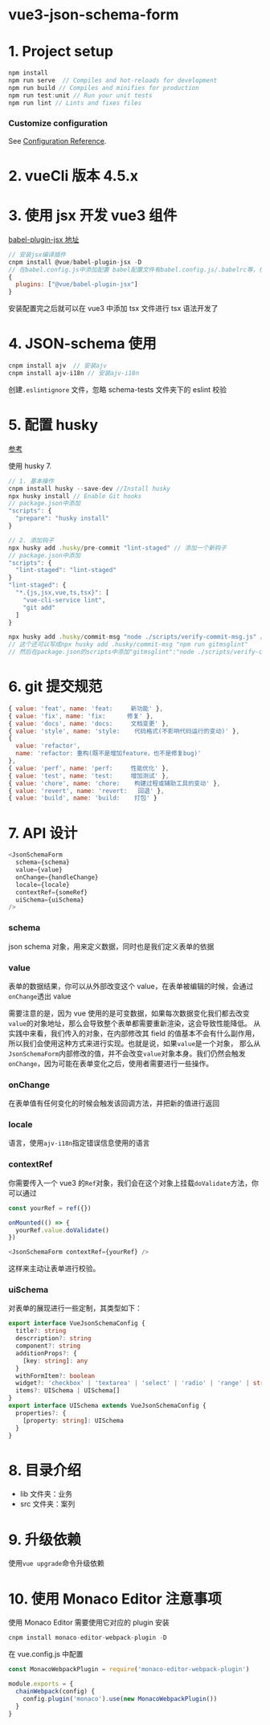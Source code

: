 # vue3-json-schema-form

# 1. Project setup

```js
npm install
npm run serve  // Compiles and hot-reloads for development
npm run build // Compiles and minifies for production
npm run test:unit // Run your unit tests
npm run lint // Lints and fixes files
```

### Customize configuration

See [Configuration Reference](https://cli.vuejs.org/config/).

# 2. vueCli 版本 4.5.x

# 3. 使用 jsx 开发 vue3 组件

[babel-plugin-jsx 地址](https://github.com/vuejs/babel-plugin-jsx)

```js
// 安装jsx编译插件
cnpm install @vue/babel-plugin-jsx -D
// 在babel.config.js中添加配置 babel配置文件有babel.config.js/.babelrc等，也可以写在package.json里面
{
  plugins: ["@vue/babel-plugin-jsx"]
}
```

安装配置完之后就可以在 vue3 中添加 tsx 文件进行 tsx 语法开发了

# 4. JSON-schema 使用

```js
cnpm install ajv  // 安装ajv
cnpm install ajv-i18n // 安装ajv-i18n
```

创建`.eslintignore` 文件，忽略 schema-tests 文件夹下的 eslint 校验

# 5. 配置 husky

[参考](https://typicode.github.io/husky/#/?id=install)

使用 husky 7.

```js
// 1. 基本操作
cnpm install husky --save-dev //Install husky
npx husky install // Enable Git hooks
// package.json中添加
"scripts": {
  "prepare": "husky install"
}

// 2. 添加钩子
npx husky add .husky/pre-commit "lint-staged" // 添加一个新钩子
// package.json中添加
"scripts": {
  "lint-staged": "lint-staged"
}
"lint-staged": {
  "*.{js,jsx,vue,ts,tsx}": [
    "vue-cli-service lint",
    "git add"
  ]
}

npx husky add .husky/commit-msg "node ./scripts/verify-commit-msg.js" // 添加一个新钩子
// 这个还可以写成npx husky add .husky/commit-msg "npm run gitmsglint"
// 然后在package.json的scripts中添加"gitmsglint":"node ./scripts/verify-commit-msg.js"
```

# 6. git 提交规范

```js
{ value: 'feat', name: 'feat:     新功能' },
{ value: 'fix', name: 'fix:      修复' },
{ value: 'docs', name: 'docs:     文档变更' },
{ value: 'style', name: 'style:    代码格式(不影响代码运行的变动)' },
{
  value: 'refactor',
  name: 'refactor: 重构(既不是增加feature，也不是修复bug)'
},
{ value: 'perf', name: 'perf:     性能优化' },
{ value: 'test', name: 'test:     增加测试' },
{ value: 'chore', name: 'chore:    构建过程或辅助工具的变动' },
{ value: 'revert', name: 'revert:   回退' },
{ value: 'build', name: 'build:    打包' }
```

# 7. API 设计

```js
<JsonSchemaForm
  schema={schema}
  value={value}
  onChange={handleChange}
  locale={locale}
  contextRef={someRef}
  uiSchema={uiSchema}
/>
```

### schema

json schema 对象，用来定义数据，同时也是我们定义表单的依据

### value

表单的数据结果，你可以从外部改变这个 value，在表单被编辑的时候，会通过`onChange`透出 value

需要注意的是，因为 vue 使用的是可变数据，如果每次数据变化我们都去改变`value`的对象地址，那么会导致整个表单都需要重新渲染，这会导致性能降低。
从实践中来看，我们传入的对象，在内部修改其 field 的值基本不会有什么副作用，所以我们会使用这种方式来进行实现。也就是说，如果`value`是一个对象，
那么从`JsonSchemaForm`内部修改的值，并不会改变`value`对象本身。我们仍然会触发`onChange`，因为可能在表单变化之后，使用者需要进行一些操作。

### onChange

在表单值有任何变化的时候会触发该回调方法，并把新的值进行返回

### locale

语言，使用`ajv-i18n`指定错误信息使用的语言

### contextRef

你需要传入一个 vue3 的`Ref`对象，我们会在这个对象上挂载`doValidate`方法，你可以通过

```ts
const yourRef = ref({})

onMounted(() => {
  yourRef.value.doValidate()
})

<JsonSchemaForm contextRef={yourRef} />
```

这样来主动让表单进行校验。

### uiSchema

对表单的展现进行一些定制，其类型如下：

```ts
export interface VueJsonSchemaConfig {
  title?: string
  descrription?: string
  component?: string
  additionProps?: {
    [key: string]: any
  }
  withFormItem?: boolean
  widget?: 'checkbox' | 'textarea' | 'select' | 'radio' | 'range' | string
  items?: UISchema | UISchema[]
}
export interface UISchema extends VueJsonSchemaConfig {
  properties?: {
    [property: string]: UISchema
  }
}
```

# 8. 目录介绍

- lib 文件夹：业务
- src 文件夹：案列

# 9. 升级依赖

使用`vue upgrade`命令升级依赖

# 10. 使用 Monaco Editor 注意事项

使用 Monaco Editor 需要使用它对应的 plugin
安装

```js
cnpm install monaco-editor-webpack-plugin -D
```

在 vue.config.js 中配置

```js
const MonacoWebpackPlugin = require('monaco-editor-webpack-plugin')

module.exports = {
  chainWebpack(config) {
    config.plugin('monaco').use(new MonacoWebpackPlugin())
  }
}
```
